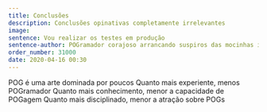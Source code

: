 ```yaml
---
title: Conclusões
description: Conclusões opinativas completamente irrelevantes
image:
sentence: Vou realizar os testes em produção
sentence-author: POGramador corajoso arrancando suspiros das mocinhas inocentes
order_number: 31000
date: 2020-04-16 00:30
---
```


POG é uma arte dominada por poucos
Quanto mais experiente, menos POGramador
Quanto mais conhecimento, menor a capacidade de POGagem
Quanto mais disciplinado, menor a atração sobre POGs
